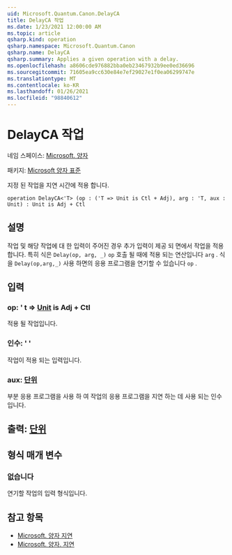 ```yaml
---
uid: Microsoft.Quantum.Canon.DelayCA
title: DelayCA 작업
ms.date: 1/23/2021 12:00:00 AM
ms.topic: article
qsharp.kind: operation
qsharp.namespace: Microsoft.Quantum.Canon
qsharp.name: DelayCA
qsharp.summary: Applies a given operation with a delay.
ms.openlocfilehash: a8606cde976882bba0eb23467932b9ee0ed36696
ms.sourcegitcommit: 71605ea9cc630e84e7ef29027e1f0ea06299747e
ms.translationtype: MT
ms.contentlocale: ko-KR
ms.lasthandoff: 01/26/2021
ms.locfileid: "98840612"
---
```

# <a name="delayca-operation"></a>DelayCA 작업

네임 스페이스: [Microsoft. 양자](xref:Microsoft.Quantum.Canon)

패키지: [Microsoft 양자 표준](https://nuget.org/packages/Microsoft.Quantum.Standard)


지정 된 작업을 지연 시간에 적용 합니다.

```qsharp
operation DelayCA<'T> (op : ('T => Unit is Ctl + Adj), arg : 'T, aux : Unit) : Unit is Adj + Ctl
```


## <a name="description"></a>설명

작업 및 해당 작업에 대 한 입력이 주어진 경우 추가 입력이 제공 되 면에서 작업을 적용 합니다.
특히 식은 `Delay(op, arg, _)` `op` 호출 될 때에 적용 되는 연산입니다 `arg` .
식을 `Delay(op,arg,_)` 사용 하면의 응용 프로그램을 연기할 수 있습니다 `op` .

## <a name="input"></a>입력

### <a name="op--t--unit--is-adj--ctl"></a>op: ' t => [Unit](xref:microsoft.quantum.lang-ref.unit)  is Adj + Ctl

적용 될 작업입니다.


### <a name="arg--t"></a>인수: ' '

작업이 적용 되는 입력입니다.


### <a name="aux--unit"></a>aux: [단위](xref:microsoft.quantum.lang-ref.unit)

부분 응용 프로그램을 사용 하 여 작업의 응용 프로그램을 지연 하는 데 사용 되는 인수입니다.



## <a name="output--unit"></a>출력: [단위](xref:microsoft.quantum.lang-ref.unit)



## <a name="type-parameters"></a>형식 매개 변수

### <a name="t"></a>없습니다

연기할 작업의 입력 형식입니다.

## <a name="see-also"></a>참고 항목

- [Microsoft. 양자 지연](xref:Microsoft.Quantum.Canon.Delay)
- [Microsoft. 양자. 지연](xref:Microsoft.Quantum.Canon.Delayed)
